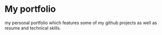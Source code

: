 # My portfolio
my personal portfolio which features some of my github projects as well as resume and technical skills.
